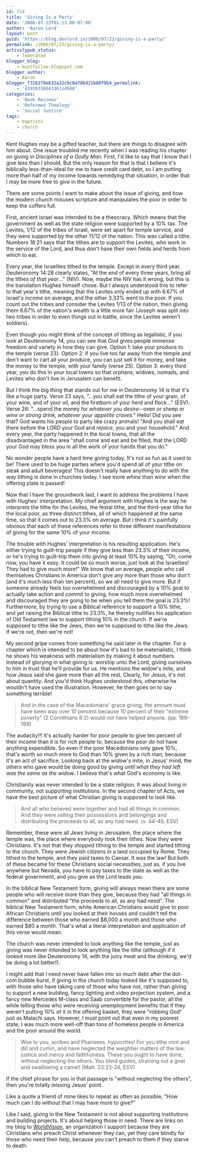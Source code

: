 ```yaml
---
id: 724
title: 'Giving Is a Party'
date: '2006-07-23T01:13:00-07:00'
author: 'Aaron Lord'
layout: post
guid: 'https://blog.devlord.io/2006/07/23/giving-is-a-party/'
permalink: /2006/07/23/giving-is-a-party/
activitypub_status:
    - federated
blogger_blog:
    - mustfollow.blogspot.com
blogger_author:
    - Aaron
blogger_f316279e632a22cbc8478bd21b80f9b4_permalink:
    - '4393033894336114508'
categories:
    - 'Book Reviews'
    - 'Reformed Theology'
    - 'Social Justice'
tags:
    - baptists
    - church
---
```


Kent Hughes may be a gifted teacher, but there are things to disagree with him about. One issue troubled me recently when I was reading his chapter on giving in <em>Disciplines of a Godly Man</em>. First, I'd like to say that I know that I give less than I should. But the only reason for that is that I believe it's biblically less-than-ideal for me to have credit card debt, so I am putting more than half of my income towards remedying that situation, in order that I may be more free to give in the future.

There are some points I want to make about the issue of giving, and how the modern church misuses scripture and manipulates the poor in order to keep the coffers full.

First, ancient Israel was intended to be a theocracy. Which means that the government as well as the state religion were supported by a 10% tax. The Levites, 1/12 of the tribes of Israel, were set apart for temple service, and they were supported by the other 11/12 of the nation. This was called a tithe. Numbers 18:21 says that the tithes are to support the Levites, who work in the service of the Lord, and thus don't have their own fields and herds from which to eat.

Every year, the Israelites tithed to the temple. Except in every third year. Deuteronomy 14:28 clearly states, "At the end of every three years, bring all the tithes <em>of that year</em>..." (NIV). Now, maybe the NIV has it wrong, but this is the translation Hughes himself chose. But I always understood this to refer to that year's tithe, meaning that the Levites only ended up with 6.67% of Israel's income on average, and the other 3.33% went to the poor. If you count out the tribes and consider the Levites 1/13 of the nation, then giving them 6.67% of the nation's wealth is a little more fair (Joseph was split into two tribes in order to even things out in battle, since the Levites weren't soldiers).

Even though you might think of the concept of tithing as legalistic, if you look at Deuteronomy 14, you can see that God gives people immense freedom and variety in how they can give. Option 1: take your produce to the temple (verse 23). Option 2: if you live too far away from the temple and don't want to cart all your produce, you can just sell it for money, and take the money to the temple, with your family (verse 25). Option 3: every third year, you do this in your local towns so that orphans, widows, nomads, and Levites who don't live in Jerusalem can benefit.

But I think the big thing that stands out for me in Deuteronomy 14 is that it's like a huge party. Verse 23 says, "...you shall eat the tithe of your grain, of your wine, and of your oil, and the firstborn of your herd and flock..." (ESV). Verse 26: "...spend the money for <em>whatever you desire</em>--oxen or sheep or <em>wine or strong drink, whatever your appetite craves</em>." Hello! Did you see that? God wants his people to party like crazy animals! "And you shall eat there before the LORD your God and <em>rejoice</em>, you and your household." And every year, the party happened in the local towns, that all the disadvantaged in the area "shall come and eat and be filled, that the LORD your God may bless you in all the work of your hands that you do."

No wonder people have a hard time giving today. It's not as fun as it used to be! There used to be huge parties where you'd spend all of your tithe on steak and adult beverages! This doesn't really have anything to do with the way tithing is done in churches today. I see more <em>whine</em> than <em>wine</em> when the offering plate is passed!

Now that I have the groundwork laid, I want to address the problems I have with Hughes' interpretation. My chief argument with Hughes is the way he interprets the tithe for the Levites, the festal tithe, and the third-year tithe for the local poor, as three distinct tithes, all of which happened at the same time, so that it comes out to 23.3% on average. But I think it's painfully obvious that each of these references refer to three different manifestations of giving for the same 10% of your income.

The trouble with Hughes' interpretation is his resulting application. He's either trying to guilt-trip people if they give less than 23.3% of their income, or he's trying to guilt-trip them into giving at least 10% by saying, "Oh, come now, you have it easy. It could be so much worse, just look at the Israelites! They had to give much more!" We know that on average, people who call themselves Christians in America don't give any more than those who don't (and it's much less than ten percent), so we all need to give more. But if someone already feels too overwhelmed and discouraged by a 10% goal to actually take action and commit to giving, how much more overwhelmed and discouraged they are going to be when you tell them the goal is 23.3%! Furthermore, by trying to use a Biblical reference to support a 10% tithe, and yet raising the Biblical tithe to 23.3%, he thereby nullifies his application of Old Testament law to support tithing 10% in the church. If we're supposed to tithe like the Jews, then we're supposed to tithe like the Jews. If we're not, then we're not!

My second gripe comes from something he said later in the chapter. For a chapter which is intended to be about how it's bad to be materialistic, I think he shows his weakness with materialism by making it about numbers. Instead of glorying in what giving is: worship unto the Lord, giving ourselves to him in trust that he'll provide for us. He mentions the widow's mite, and how Jesus said she gave more than all the rest. Clearly, for Jesus, it's not about quantity. And you'd think Hughes understood this, otherwise he wouldn't have used the illustration. However, he then goes on to say something terrible!
<blockquote>And in the case of the Macedonians' grace giving, the amount must have been way over 10 percent because 10 percent of their "extreme poverty" (2 Corinthians 8:2) would not have helped anyone. (pp. 198-199)</blockquote>
The audacity!!! It's actually harder for poor people to give ten percent of their income than it is for rich people to, because the poor do not have anything expendible. So even if the poor Macedonians only gave 10%, that's worth so much more to God than 10% given by a rich man, because it's an act of sacrifice. Looking back at the widow's mite, in Jesus' mind, the others who gave would be doing good by giving <em>until what they had left was the same as the widow</em>. I believe that's what God's economy is like.

Christianity was never intended to be a state religion. It was about living in community, not supporting institutions. In the second chapter of Acts, we have the best picture of what Christian giving is supposed to look like.
<blockquote>And all who believed were together and had all things in common. And they were selling their possessions and belongings and distributing the proceeds to all, as any had need. (v. 44-45, ESV)</blockquote>
Remember, these were all Jews living in Jerusalem, the place where the temple was, the place where everybody took their tithes. Now they were Christians. It's not that they stopped tithing to the temple and started tithing to the church. They were Jewish citizens in a land occupied by Rome. They tithed to the temple, and they paid taxes to Caesar. It was the law! But both of these became for these Christians social necessities, just as, if you live anywhere but Nevada, you have to pay taxes to the state as well as the federal government, and you give as the Lord leads you.

In the biblical New Testament form, giving will always mean there are some people who will receive more than they give, because they had "all things in common" and distributed "the proceeds to all, as any had need". The biblical New Testament form, white American Christians would give to poor African Christians until you looked at their houses and couldn't tell the difference between those who earned $8,000 a month and those who earned $80 a month. That's what a literal interpretation and application of this verse would mean.

The church was never intended to look anything like the temple, just as giving was never intended to look anything like the tithe (although if it looked more like Deuteronomy 14, with the juicy meat and the drinking, we'd be doing a lot better!).

I might add that I need never have fallen into so much debt after the dot-com bubble burst, if giving in the church today looked like it's supposed to, with those who have taking care of those who have not, rather than giving to support a new building, fancy lighting and video projection system, and a fancy new Mercedes M-class and Saab convertible for the pastor, all the while telling those who were receiving unemployment benefits that if they weren't putting 10% of it in the offering basket, they were "robbing God" just as Malachi says. However, I must point out that even in my poorest state, I was much more well-off than tons of homeless people in America and the poor around the world.
<blockquote>Woe to you, scribes and Pharisees, hypocrites! For you tithe mint and dill and cumin, and have neglected the weightier matters of the law: justice and mercy and faithfulness. These you ought to have done, without neglecting the others. You blind guides, straining out a gnat and swallowing a camel! (Matt. 23:23-24, ESV)</blockquote>
If the chief phrase for you in that passage is "without neglecting the others", then you're totally missing Jesus' point.

Like a quote a friend of mine likes to repeat as often as possible, "How much can I do without that I may have more to give?"

Like I said, giving in the New Testament is not about supporting institutions and building projects. It's about helping those in need. There are links on my blog to <a href="http://www.worldvision.org/">WorldVision</a>, an organization I support because they are Christians who preach Christ whenever they can, yet they care blindly for those who need their help, because you can't preach to them if they starve to death.
<div class="blogger-post-footer"><img alt="" width="1" height="1" /></div>